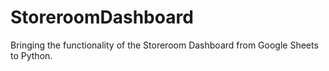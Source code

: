 # StoreroomDashboard
Bringing the functionality of the Storeroom Dashboard from Google Sheets to Python.
